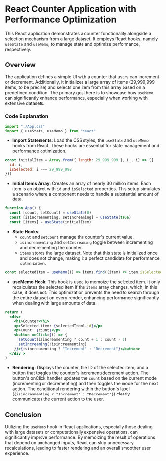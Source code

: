 # React Counter Application with Performance Optimization

This React application demonstrates a counter functionality alongside a selection mechanism from a large dataset. It employs React hooks, namely `useState` and `useMemo`, to manage state and optimize performance, respectively.

## Overview

The application defines a simple UI with a counter that users can increment or decrement. Additionally, it initializes a large array of items (29,999,999 items, to be precise) and selects one item from this array based on a predefined condition. The primary goal here is to showcase how `useMemo` can significantly enhance performance, especially when working with extensive datasets.

### Code Explanation

```jsx
import "./App.css"
import { useState, useMemo } from "react"
```

- **Import Statements**: Load the CSS styles, the `useState` and `useMemo` hooks from React. These hooks are essential for state management and performance optimization.

```jsx
const initialItem = Array.from({ length: 29_999_999 }, (_, i) => ({
  id: i,
  isSelected: i === 29_999_998
}))
```

- **Initial Items Array**: Creates an array of nearly 30 million items. Each item is an object with `id` and `isSelected` properties. This setup simulates a scenario where a component needs to handle a substantial amount of data.

```jsx
function App() {
  const [count, setCount] = useState(0)
  const [isincreamenting, setIncreaming] = useState(true)
  const [items] = useState(initialItem)
```

- **State Hooks**: 
  - `count` and `setCount` manage the counter's current value.
  - `isincreamenting` and `setIncreaming` toggle between incrementing and decrementing the counter.
  - `items` stores the large dataset. Note that this state is initialized once and does not change, making it a perfect candidate for performance optimization.

```jsx
const selectedItem = useMemo(() => items.find((item) => item.isSelected), [items])
```

- **useMemo Hook**: This hook is used to memoize the selected item. It only recalculates the selected item if the `items` array changes, which, in this case, it does not. This optimization prevents the need to search through the entire dataset on every render, enhancing performance significantly when dealing with large amounts of data.

```jsx
return (
  <div>
    <h1>Counter</h1>
    <p>Selected item: {selectedItem?.id}</p>
    <p>Count: {count}</p>
    <button onClick={() => {
      setCount(isincreamenting ? count + 1 : count - 1)
      setIncreaming(!isincreamenting)
    }}>{isincreamenting ? "Increment" : "Decrement"}</button>
  </div >
)
```

- **Rendering**: Displays the counter, the ID of the selected item, and a button that toggles the counter's increment/decrement action. The button's onClick handler updates the `count` based on the current mode (incrementing or decrementing) and then toggles the mode for the next action. The conditional rendering within the button's label (`{isincreamenting ? "Increment" : "Decrement"}`) clearly communicates the current action to the user.

## Conclusion

Utilizing the `useMemo` hook in React applications, especially those dealing with large datasets or computationally expensive operations, can significantly improve performance. By memoizing the result of operations that depend on unchanged inputs, React can skip unnecessary recalculations, leading to faster rendering and an overall smoother user experience.
